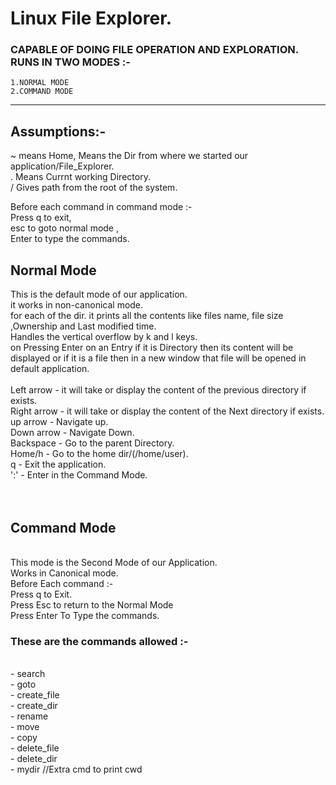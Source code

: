 # Linux File Explorer.
### CAPABLE OF DOING FILE OPERATION AND EXPLORATION. RUNS IN TWO MODES :-

    1.NORMAL MODE
    2.COMMAND MODE

***

                             
## Assumptions:-

\~ means Home, Means the Dir from where we started our application/File_Explorer.<br />
. Means Currnt working Directory.<br />
/ Gives path from the root of the system.<br />

Before each command in command mode :- <br />
Press q to exit, <br />
esc to goto normal mode , <br />
Enter to type the commands.<br />


## Normal Mode 

This is the default mode of our application.<br />
it works in non-canonical mode.<br />
for each of the dir. it prints all the contents like files name, file size ,Ownership and Last modified time.<br />
Handles the vertical overflow by k and l keys.<br />
on Pressing Enter on an Entry if it is Directory then its content will be displayed or if it is a file then in a new window that file will be opened in default application.<br />
<br />
Left arrow - it will take or display the content of the previous directory if exists.<br />
Right arrow - it will take or display the content of the Next directory if exists.<br />
up arrow - Navigate up.<br />
Down arrow - Navigate Down.<br />
Backspace - Go to the parent Directory.<br />
Home/h - Go to the home dir/(/home/user).<br />
q - Exit the application.<br />
':' - Enter in the Command Mode.<br />
<br />
<br />
## Command Mode 
<br />
This mode is the Second Mode of our Application.<br />
Works in Canonical mode.<br />
Before Each command :-<br />
Press q to Exit.<br />
Press Esc to return to the Normal Mode<br />
Press Enter To Type the commands.<br />


### These are the commands allowed :-<br />
<br />
- search <file/dir Path><br />
- goto <file/dir Path><br />
- create_file<br />
- create_dir <dir. name><br />
- rename <old file/dir name> <new file/dir name><br />
- move <source_file(s)/dir(s) path> <destination_directory><br />
- copy <source_file(s)/dir(s) path> <destination_directory><br />
- delete_file<br />
- delete_dir<br />
- mydir //Extra cmd to print cwd<br />



